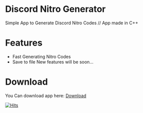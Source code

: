 <script async defer src="https://buttons.github.io/buttons.js"></script>

# Discord Nitro Generator
Simple App to Generate Discord Nitro Codes // App made in C++

# Features
- Fast Generating Nitro Codes 
- Save to file
New features will be soon...

# Download
You Can download app here:
<a class="github-button" href="https://github.com/ntkme/github-buttons/archive/master.zip" data-icon="octicon-download" aria-label="Download ntkme/github-buttons on GitHub">Download</a>

[![Hits](https://hits.seeyoufarm.com/api/count/incr/badge.svg?url=https%3A%2F%2Fgithub.com%2Fmrawsky%2FDiscord-Nitro-Generator&count_bg=%2379C83D&title_bg=%23555555&icon=&icon_color=%23E7E7E7&title=hits&edge_flat=false)](https://hits.seeyoufarm.com)